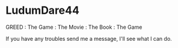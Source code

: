 # LudumDare44
GREED : The Game : The Movie : The Book : The Game

If you have any troubles send me a message, I'll see what I can do.
